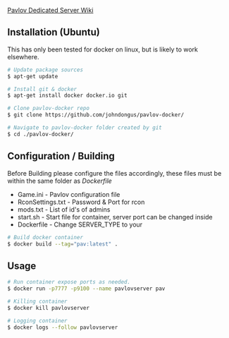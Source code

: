 [Pavlov Dedicated Server Wiki](http://wiki.pavlov-vr.com/index.php?title=Dedicated_server)

## Installation (Ubuntu)
This has only been tested for docker on linux, but is likely to work elsewhere.
```bash
# Update package sources
$ apt-get update

# Install git & docker
$ apt-get install docker docker.io git

# Clone pavlov-docker repo
$ git clone https://github.com/johndongus/pavlov-docker/

# Navigate to pavlov-docker folder created by git
$ cd ./pavlov-docker/
```


## Configuration / Building
Before Building please configure the files accordingly, these files must be within the same folder as *Dockerfile*
* Game.ini - Pavlov configuration file
* RconSettings.txt - Password & Port for rcon
* mods.txt - List of id's of admins
* start.sh - Start file for container, server port can be changed inside
* Dockerfile - Change SERVER_TYPE to your 

```bash
# Build docker container
$ docker build --tag="pav:latest" .
```


## Usage

```bash
# Run container expose ports as needed.
$ docker run -p7777 -p9100 --name pavlovserver pav

# Killing container
$ docker kill pavlovserver

# Logging container
$ docker logs --follow pavlovserver
```
